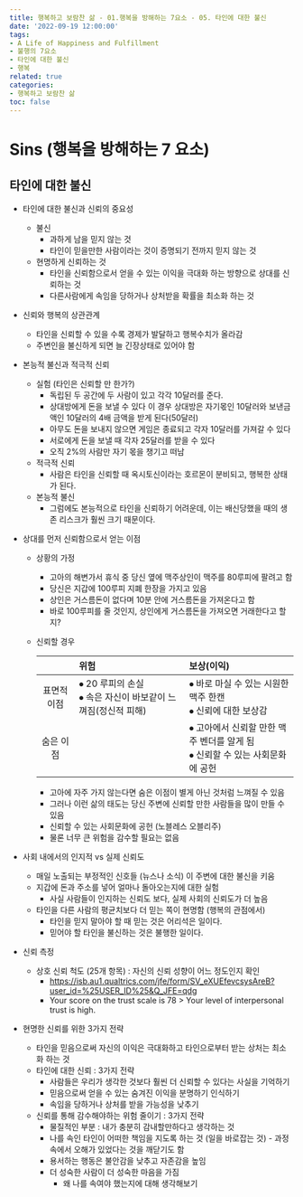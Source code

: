 ```yaml
---
title: 행복하고 보람찬 삶 - 01.행복을 방해하는 7요소 - 05. 타인에 대한 불신
date: '2022-09-19 12:00:00'
tags:
- A Life of Happiness and Fulfillment
- 불행의 7요소
- 타인에 대한 불신
- 행복
related: true
categories:
- 행복하고 보람찬 삶
toc: false
---
```


# Sins (행복을 방해하는 7 요소)

## 타인에 대한 불신
- 타인에 대한 불신과 신뢰의 중요성
	+ 불신
		* 과하게 남을 믿지 않는 것
		* 타인이 믿을만한 사람이라는 것이 증명되기 전까지 믿지 않는 것
	+ 현명하게 신뢰하는 것
		* 타인을 신뢰함으로서 얻을 수 있는 이익을 극대화 하는 방향으로 상대를 신뢰하는 것
		* 다른사람에게 속임을 당하거나 상처받을 확률을 최소화 하는 것
- 신뢰와 행복의 상관관계
	+ 타인을 신뢰할 수 있을 수록 경제가 발달하고 행복수치가 올라감
	+ 주변인을 불신하게 되면 늘 긴장상태로 있어야 함


- 본능적 불신과 적극적 신뢰
	+ 실험 (타인은 신뢰할 만 한가?)
		* 독립된 두 공간에 두 사람이 있고 각각 10달러를 준다.
		* 상대방에게 돈을 보낼 수 있다 이 경우 상대방은 자기몫인 10달러와 보낸금액인 10달러의 4배 금액을 받게 된다(50달러)
		* 아무도 돈을 보내지 않으면 게임은 종료되고 각자 10달러를  가져갈 수 있다
		* 서로에게 돈을 보낼 때 각자 25달러를 받을 수 있다
		* 오직 2%의 사람만 자기 몫을 챙기고 떠남
	+ 적극적 신뢰
		* 사람은 타인을 신뢰할 때 옥시토신이라는 호르몬이 분비되고, 행복한 상태가 된다.
	+ 본능적 불신
		* 그럼에도 본능적으로 타인을 신뢰하기 어려운데, 이는 배신당했을 때의 생존 리스크가 훨씬 크기 때문이다.

- 상대를 먼저 신뢰함으로서 얻는 이점
	+ 상황의 가정
		* 고아의 해변가서 휴식 중 당신 옆에 맥주상인이 맥주를 80루피에 팔려고 함
		* 당신은 지갑에 100루피 지폐 한장을 가지고 있음
		* 상인은 거스름돈이 없다며 10분 안에 거스름돈을 가져온다고 함
		* 바로 100루피를 줄 것인지, 상인에게 거스름돈을 가져오면 거래한다고 할 지?
	+ 신뢰할 경우
		
		||위험|보상(이익)|
		|:---:|:---|:---|
		|표면적 이점|⦁ 20 루피의 손실<br/>⦁ 속은 자신이 바보같이 느껴짐(정신적 피해)|⦁ 바로 마실 수 있는 시원한 맥주 한캔<br/>⦁ 신뢰에 대한 보상감|
		|숨은 이점||⦁ 고아에서 신뢰할 만한 맥주 벤더를 알게 됨<br/>⦁ 신뢰할 수 있는 사회문화에 공헌|

		* 고아에 자주 가지 않는다면 숨은 이점이 별게 아닌 것처럼 느껴질 수 있음
		* 그러나 이런 삶의 태도는 당신 주변에 신뢰할 만한 사람들을 많이 만들 수 있음
		* 신뢰할 수 있는 사회문화에 공헌 (노블레스 오블리주)
		* 물론 너무 큰 위험을 감수할 필요는 없음
		
- 사회 내에서의 인지적 vs 실제 신뢰도
	+ 매일 노출되는 부정적인 신호들 (뉴스나 소식) 이 주변에 대한 불신을 키움
	+ 지갑에 돈과 주소를 넣어 얼마나 돌아오는지에 대한 실험
		* 사실 사람들이 인지하는 신뢰도 보다, 실제 사회의 신뢰도가 더 높음
	+ 타인을 다른 사람의 평균치보다 더 믿는 쪽이 현명함 (행복의 관점에서)
		* 타인을 믿지 말아야 할 때 믿는 것은 어리석은 일이다.
		* 믿어야 할 타인을 불신하는 것은 불행한 일이다.
		
- 신뢰 측정
	+ 상호 신뢰 척도 (25개 항목) : 자신의 신뢰 성향이 어느 정도인지 확인
		* https://isb.au1.qualtrics.com/jfe/form/SV_eXUEfevcsysAreB?user_id=%25USER_ID%25&Q_JFE=qdg
		* Your score on the trust scale is 78 > Your level of interpersonal trust is high.
	
- 현명한 신뢰를 위한 3가지 전략
	+ 타인을 믿음으로써 자신의 이익은 극대화하고 타인으로부터 받는 상처는 최소화 하는 것
	+ 타인에 대한 신뢰 : 3가지 전략
		* 사람들은 우리가 생각한 것보다 훨씬 더 신뢰할 수 있다는 사실을 기억하기
		* 믿음으로써 얻을 수 있는 숨겨진 이익을 분명하기 인식하기
		* 속임을 당하거나 상처를 받을 가능성을 낮추기
	+ 신뢰를 통해 감수해야하는 위험 줄이기 : 3가지 전략
		* 물질적인 부분 : 내가 충분히 감내할만하다고 생각하는 것
		* 나를 속인 타인이 어떠한 책임을 지도록 하는 것 (일을 바로잡는 것) - 과정 속에서 오해가 있었다는 것을 깨닫기도 함
		* 용서하는 행동은 불안감을 낮추고 자존감을 높임
		* 더 성숙한 사람이 더 성숙한 마음을 가짐
			- 왜 나를 속여야 했는지에 대해 생각해보기